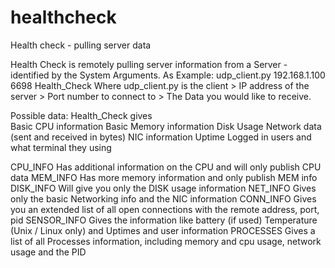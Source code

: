 # healthcheck
Health check - pulling server data

Health Check is remotely pulling server information from a Server - identified by the System Arguments. 
As Example: 
udp_client.py 192.168.1.100 6698 Health_Check
Where
udp_client.py is the client > IP address of the server > Port number to connect to > The Data you would like to receive.


Possible data:
Health_Check gives </br>
  Basic CPU information
  Basic Memory information
  Disk Usage 
  Network data (sent and received in bytes)
  NIC information
  Uptime 
  Logged in users and what terminal they using

CPU_INFO 
  Has additional information on the CPU and will only publish CPU data
 MEM_INFO
  Has more memory information and only publish MEM info
 DISK_INFO
  Will give you only the DISK usage information
 NET_INFO
  Gives only the basic Networking info and the NIC information 
 CONN_INFO
  Gives you an extended list of all open connections with the remote address, port, pid
 SENSOR_INFO
  Gives the information like battery (if used) Temperature (Unix / Linux only) and Uptimes and user information
 PROCESSES
  Gives a list of all Processes information, including memory and cpu usage, network usage and the PID
  

